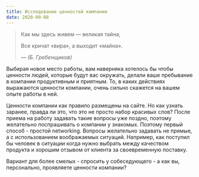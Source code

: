 ```yaml
---
title: Исследование ценностей компании
date: 2020-09-08
---
```


> Как мы здесь живем &mdash; великая тайна,
>
> Все кричат «вира», а выходит «майна».
> 
> <cite>&mdash; (Б. Гребенщиков)</cite>

Выбирая новое место работы, вам наверняка хотелось бы чтобы ценности людей, которые будут вас окружать, делали ваше пребывание в компании продуктивным и приятным. То, в каких действиях выражаются ценности компании, очень сильно скажется на вашем опыте работы в ней.

Ценности компании как правило размещены на сайте. Но как узнать заранее, правда ли это, что это не просто набор красивых слов? После приема на работу задавать такие вопросы уже поздно, поэтому желательно поспрашивать о компании у знакомых. Поэтому первый способ - простой networking. Вопросы желательно задавать не прямые, а с использованием воображаемых ситуаций. Например, как поступил бы человек в ситуации когда нужно выбрать между качеством продукта и хорошим отзывом от клиента за своевременную поставку.

Вариант для более смелых - спросить у собеседующего - а как вы, персонально, проявляете ценности компании? 
